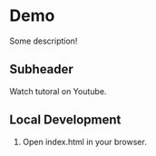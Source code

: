 # Demo

Some description!

## Subheader

Watch tutoral on Youtube.

## Local Development

1. Open index.html in your browser.
